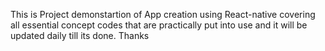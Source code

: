 This is Project demonstartion of App creation using React-native covering all essential concept codes that are practically put into use and it will be updated daily till its done. Thanks
